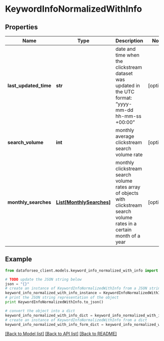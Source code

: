 # KeywordInfoNormalizedWithInfo


## Properties

Name | Type | Description | Notes
------------ | ------------- | ------------- | -------------
**last_updated_time** | **str** | date and time when the clickstream dataset was updated in the UTC format: “yyyy-mm-dd hh-mm-ss +00:00” | [optional] 
**search_volume** | **int** | monthly average clickstream search volume rate | [optional] 
**monthly_searches** | [**List[MonthlySearches]**](MonthlySearches.md) | monthly clickstream search volume rates array of objects with clickstream search volume rates in a certain month of a year | [optional] 

## Example

```python
from dataforseo_client.models.keyword_info_normalized_with_info import KeywordInfoNormalizedWithInfo

# TODO update the JSON string below
json = "{}"
# create an instance of KeywordInfoNormalizedWithInfo from a JSON string
keyword_info_normalized_with_info_instance = KeywordInfoNormalizedWithInfo.from_json(json)
# print the JSON string representation of the object
print KeywordInfoNormalizedWithInfo.to_json()

# convert the object into a dict
keyword_info_normalized_with_info_dict = keyword_info_normalized_with_info_instance.to_dict()
# create an instance of KeywordInfoNormalizedWithInfo from a dict
keyword_info_normalized_with_info_form_dict = keyword_info_normalized_with_info.from_dict(keyword_info_normalized_with_info_dict)
```
[[Back to Model list]](../README.md#documentation-for-models) [[Back to API list]](../README.md#documentation-for-api-endpoints) [[Back to README]](../README.md)


